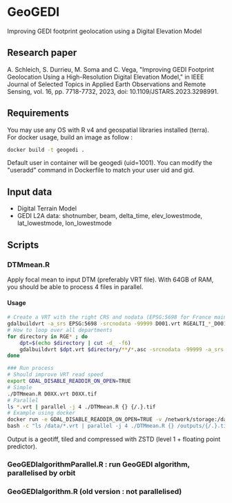 # GeoGEDI

Improving GEDI footprint geolocation using a Digital Elevation Model

## Research paper

A. Schleich, S. Durrieu, M. Soma and C. Vega, "Improving GEDI Footprint Geolocation Using a High-Resolution Digital Elevation Model," in IEEE Journal of Selected Topics in Applied Earth Observations and Remote Sensing, vol. 16, pp. 7718-7732, 2023, doi: 10.1109/JSTARS.2023.3298991.

## Requirements

You may use any OS with R v4 and geospatial libraries installed (terra).  
For docker usage, build an image as follow :  

```bash
docker build -t geogedi .
```

Default user in container will be geogedi (uid=1001). You can modify the "useradd" command in Dockerfile to match your user uid and gid.  

## Input data

- Digital Terrain Model
- GEDI L2A data: shotnumber, beam, delta_time, elev_lowestmode, lat_lowestmode, lon_lowestmode

## Scripts

### DTMmean.R

Apply focal mean to input DTM (preferably VRT file). With 64GB of RAM, you should be able to process 4 files in parallel.  

#### Usage

```bash
# Create a VRT with the right CRS and nodata (EPSG:5698 for France mainland, 5699 for Corsica)
gdalbuildvrt -a_srs EPSG:5698 -srcnodata -99999 D001.vrt RGEALTI_*_D001_*/**/*.asc
# How to loop over all departments
for directory in RGE* ; do
    dpt=$(echo $directory | cut -d_ -f6)
    gdalbuildvrt $dpt.vrt $directory/**/*.asc -srcnodata -99999 -a_srs EPSG:5698
done

### Run process
# Should improve VRT read speed
export GDAL_DISABLE_READDIR_ON_OPEN=TRUE
# Simple
./DTMmean.R D0XX.vrt D0XX.tif
# Parallel
ls *.vrt | parallel -j 4 ./DTMmean.R {} {/.}.tif
# Example using docker
docker run -e GDAL_DISABLE_READDIR_ON_OPEN=TRUE -v /network/storage:/data -v /a/fast/device:/outputs geogedi \
bash -c "ls /data/*.vrt | parallel -j 4 ./DTMmean.R {} /outputs/{/.}.tif"
```

Output is a geotiff, tiled and compressed with ZSTD (level 1 + floating point predictor).

### GeoGEDIalgorithmParallel.R : run GeoGEDI algorithm, parallelised by orbit

### GeoGEDIalgorithm.R (old version : not parallelised)
